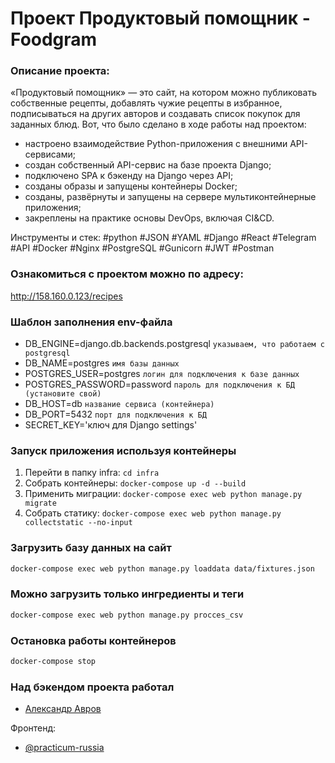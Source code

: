 # Проект Продуктовый помощник - Foodgram
### Описание проекта:
«Продуктовый помощник» — это сайт, на котором можно публиковать собственные рецепты, добавлять чужие рецепты в избранное, подписываться на других авторов и создавать список покупок для заданных блюд.
 Вот, что было сделано в ходе работы над проектом:
- настроено взаимодействие Python-приложения с внешними API-сервисами;
- создан собственный API-сервис на базе проекта Django;
- подключено SPA к бэкенду на Django через API;
- созданы образы и запущены контейнеры Docker;
- созданы, развёрнуты и запущены на сервере мультиконтейнерные приложения;
- закреплены на практике основы DevOps, включая CI&CD.

Инструменты и стек: #python #JSON #YAML #Django #React #Telegram #API #Docker #Nginx #PostgreSQL #Gunicorn #JWT #Postman

### Ознакомиться с проектом можно по адресу:
http://158.160.0.123/recipes

### Шаблон заполнения env-файла
- DB_ENGINE=django.db.backends.postgresql `указываем, что работаем с postgresql`
- DB_NAME=postgres `имя базы данных`
- POSTGRES_USER=postgres `логин для подключения к базе данных`
- POSTGRES_PASSWORD=password `пароль для подключения к БД (установите свой)`
- DB_HOST=db  `название сервиса (контейнера)`
- DB_PORT=5432 `порт для подключения к БД`
- SECRET_KEY='ключ для Django settings'

### Запуск приложения используя контейнеры
1. Перейти в папку infra: ```cd infra```
2. Собрать контейнеры: ```docker-compose up -d --build```
3. Применить миграции: ```docker-compose exec web python manage.py migrate```
4. Cобрать статику: ```docker-compose exec web python manage.py collectstatic --no-input```

### Загрузить базу данных на сайт
```sh
docker-compose exec web python manage.py loaddata data/fixtures.json
```
### Можно загрузить только ингредиенты и теги
```sh
docker-compose exec web python manage.py procces_csv
```
### Остановка работы контейнеров
```sh
docker-compose stop
```

### Над бэкендом проекта работал
- [Александр Авров](https://github.com/AlexanderAvrov)

Фронтенд:
- [@practicum-russia](https://github.com/yandex-praktikum)
